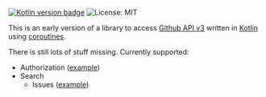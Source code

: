[![Kotlin version badge](https://img.shields.io/badge/kotlin-1.3-blue.svg)](https://kotlinlang.org/docs/reference/whatsnew13.html) 
![License: MIT](https://img.shields.io/badge/License-MIT-blue.svg)


This is an early version of a library to access [Github API v3](https://developer.github.com/v3/) written in [Kotlin](https://github.com/JetBrains/kotlin) using [coroutines](https://kotlinlang.org/docs/reference/coroutines-overview.html).

There is still lots of stuff missing. Currently supported:

- Authorization ([example](https://github.com/plastic-karma/githubapikt/blob/master/src/main/kotlin/com/plastickarma/githubapikt/examples/AuthExamples.kt))
- Search
  - Issues ([example](https://github.com/plastic-karma/githubapikt/blob/master/src/main/kotlin/com/plastickarma/githubapikt/examples/SearchExamples.kt#L14))
